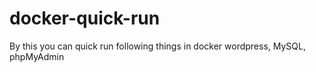 # docker-quick-run
By this you can quick run following things in docker
wordpress,
MySQL,
phpMyAdmin

